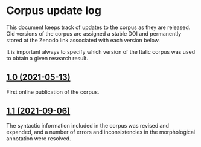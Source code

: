 # Corpus update log
This document keeps track of updates to the corpus as they are released. Old versions of the corpus are assigned a stable DOI and permanently stored at the Zenodo link associated with each version below.

It is important always to specify which version of the Italic corpus was used to obtain a given research result.


## [1.0 (2021-05-13)](https://doi.org/10.5281/zenodo.4759135)

First online publication of the corpus.

## [1.1 (2021-09-06)](https://doi.org/10.5281/zenodo.5477716)

The syntactic information included in the corpus was revised and expanded, and a number of errors and inconsistencies in the morphological annotation were resolved.




